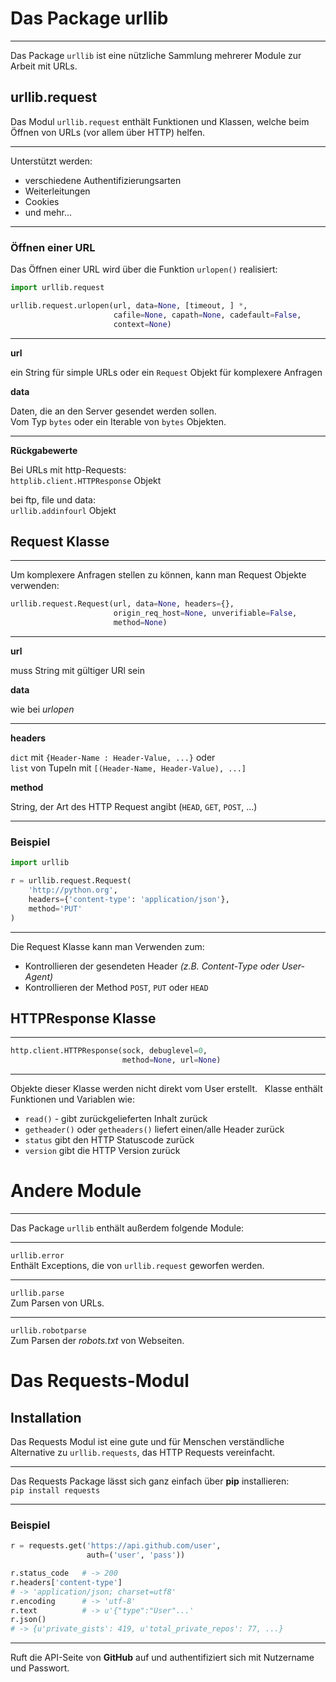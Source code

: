 # Das Package urllib

---

Das Package `urllib` ist eine nützliche Sammlung mehrerer Module zur Arbeit mit URLs.

## urllib.request

Das Modul `urllib.request` enthält Funktionen und Klassen, welche beim Öffnen
von URLs (vor allem über HTTP) helfen.

---

Unterstützt werden:

-   verschiedene Authentifizierungsarten
-   Weiterleitungen
-   Cookies
-   und mehr...

---

### Öffnen einer URL

Das Öffnen einer URL wird über die Funktion `urlopen()` realisiert:

```python
import urllib.request

urllib.request.urlopen(url, data=None, [timeout, ] *,
                       cafile=None, capath=None, cadefault=False,
                       context=None)
```

---

**url**

ein String für simple URLs oder ein `Request` Objekt für komplexere
Anfragen

**data**

Daten, die an den Server gesendet werden sollen.  
Vom Typ `bytes` oder ein Iterable von `bytes` Objekten.

---

**Rückgabewerte**

Bei URLs mit http-Requests:  
`httplib.client.HTTPResponse` Objekt

bei ftp, file und data:  
`urllib.addinfourl` Objekt



## Request Klasse

---

Um komplexere Anfragen stellen zu können, kann man Request Objekte verwenden:

```python
urllib.request.Request(url, data=None, headers={},
                       origin_req_host=None, unverifiable=False,
                       method=None)
```

---

**url**

muss String mit gültiger URl sein

**data**

wie bei *urlopen*

---

**headers**

`dict` mit `{Header-Name : Header-Value, ...}` oder  
`list` von Tupeln mit `[(Header-Name, Header-Value), ...]`

**method**

String, der Art des HTTP Request angibt (`HEAD`, `GET`, `POST`, ...)

---

### Beispiel

```python
import urllib

r = urllib.request.Request(
    'http://python.org',
    headers={'content-type': 'application/json'},
    method='PUT'
)
```

---

Die Request Klasse kann man Verwenden zum:

-   Kontrollieren der gesendeten Header *(z.B. Content-Type
    oder User-Agent)*
-   Kontrollieren der Method `POST`, `PUT` oder `HEAD`



## HTTPResponse Klasse

---

```python
http.client.HTTPResponse(sock, debuglevel=0,
                         method=None, url=None)
```

---

Objekte dieser Klasse werden nicht direkt vom User erstellt.  
Klasse enthält Funktionen und Variablen wie:

-   `read()` - gibt zurückgelieferten Inhalt zurück
-   `getheader()` oder `getheaders()` liefert einen/alle Header zurück
-   `status` gibt den HTTP Statuscode zurück
-   `version` gibt die HTTP Version zurück


# Andere Module

---

Das Package `urllib` enthält außerdem folgende Module:

---

`urllib.error`  
Enthält Exceptions, die von `urllib.request` geworfen werden.

---

`urllib.parse`  
Zum Parsen von URLs.

---

`urllib.robotparse`  
Zum Parsen der *robots.txt* von Webseiten.


# Das Requests-Modul

## Installation

Das Requests Modul ist eine gute und für Menschen verständliche Alternative zu
`urllib.requests`, das HTTP Requests vereinfacht.

---

Das Requests Package lässt sich ganz einfach über **pip** installieren:  
`pip install requests`

---

### Beispiel

```python
r = requests.get('https://api.github.com/user',
                 auth=('user', 'pass'))

r.status_code   # -> 200
r.headers['content-type']
# -> 'application/json; charset=utf8'
r.encoding      # -> 'utf-8'
r.text          # -> u'{"type":"User"...'
r.json()
# -> {u'private_gists': 419, u'total_private_repos': 77, ...}
```
---

Ruft die API-Seite von **GitHub** auf und authentifiziert sich mit
Nutzername und Passwort.
